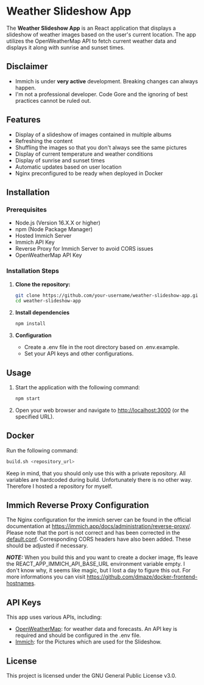 # Weather Slideshow App

The **Weather Slideshow App** is an React application that displays a slideshow of weather images based on the user's current location. The app utilizes the OpenWeatherMap API to fetch current weather data and displays it along with sunrise and sunset times.

## Disclaimer

- Immich is under **very active** development. Breaking changes can always happen.
- I'm not a professional developer. Code Gore and the ignoring of best practices cannot be ruled out.

## Features

- Display of a slideshow of images contained in multiple albums
- Refreshing the content
- Shuffling the images so that you don't always see the same pictures
- Display of current temperature and weather conditions
- Display of sunrise and sunset times
- Automatic updates based on user location
- Nginx preconfigured to be ready when deployed in Docker

## Installation

### Prerequisites

- Node.js (Version 16.X.X or higher)
- npm (Node Package Manager)
- Hosted Immich Server
- Immich API Key
- Reverse Proxy for Immich Server to avoid CORS issues
- OpenWeatherMap API Key

### Installation Steps

1. **Clone the repository:**

   ```bash
   git clone https://github.com/your-username/weather-slideshow-app.git
   cd weather-slideshow-app
   ```

2. **Install dependencies**

   ```bash
   npm install
   ```

3. **Configuration**

   - Create a .env file in the root directory based on .env.example.
   - Set your API keys and other configurations.

## Usage

1. Start the application with the following command:

   ```bash
   npm start
   ```

2. Open your web browser and navigate to <http://localhost:3000> (or the specified URL).

## Docker

Run the following command:

```bash
build.sh <repository_url>
```

Keep in mind, that you should only use this with a private repository. All variables are hardcoded during build. Unfortunately there is no other way. Therefore I hosted a repository for myself.

## Immich Reverse Proxy Configuration

The Nginx configuration for the immich server can be found in the official documentation at <https://immich.app/docs/administration/reverse-proxy/>. Please note that the port is not correct and has been corrected in the [default.conf](nginx/default.conf). Corresponding CORS headers have also been added. These should be adjusted if necessary.

**_NOTE:_** When you build this and you want to create a docker image, ffs leave the REACT_APP_IMMICH_API_BASE_URL environment variable empty. I don't know why, it seems like magic, but I lost a day to figure this out. For more informations you can visit <https://github.com/dmaze/docker-frontend-hostnames>.

## API Keys

This app uses various APIs, including:

- [OpenWeatherMap](https://openweathermap.org/): for weather data and forecasts. An API key is required and should be configured in the .env file.
- [Immich](https://immich.app/): for the Pictures which are used for the Slideshow.

## License

This project is licensed under the GNU General Public License v3.0.
